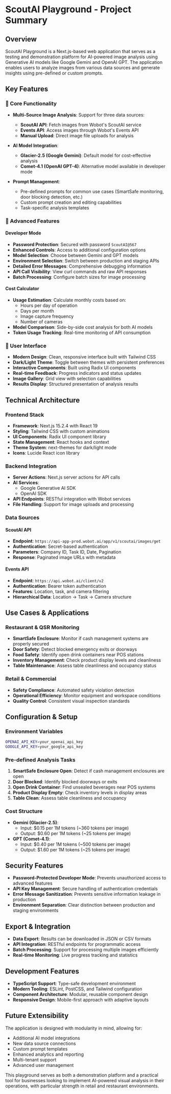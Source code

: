 # ScoutAI Playground - Project Summary

## Overview

ScoutAI Playground is a Next.js-based web application that serves as a testing and demonstration platform for AI-powered image analysis using Generative AI models like Google Gemini and OpenAI GPT. The application enables users to analyze images from various data sources and generate insights using pre-defined or custom prompts.

## Key Features

### 🎯 Core Functionality
- **Multi-Source Image Analysis**: Support for three data sources:
  - **ScoutAI API**: Fetch images from Wobot's ScoutAI service
  - **Events API**: Access images through Wobot's Events API
  - **Manual Upload**: Direct image file uploads for analysis

- **AI Model Integration**: 
  - **Glacier-2.5 (Google Gemini)**: Default model for cost-effective analysis
  - **Comet-4.1 (OpenAI GPT-4)**: Alternative model available in developer mode

- **Prompt Management**: 
  - Pre-defined prompts for common use cases (SmartSafe monitoring, door blocking detection, etc.)
  - Custom prompt creation and editing capabilities
  - Task-specific analysis templates

### 🔧 Advanced Features

#### Developer Mode
- **Password Protection**: Secured with password `ScoutAI@567`
- **Enhanced Controls**: Access to additional configuration options
- **Model Selection**: Choose between Gemini and GPT models
- **Environment Selection**: Switch between production and staging APIs
- **Detailed Error Messages**: Comprehensive debugging information
- **API Call Visibility**: View curl commands and raw API responses
- **Batch Processing**: Configure batch sizes for image processing

#### Cost Calculator
- **Usage Estimation**: Calculate monthly costs based on:
  - Hours per day of operation
  - Days per month
  - Image capture frequency
  - Number of cameras
- **Model Comparison**: Side-by-side cost analysis for both AI models
- **Token Usage Tracking**: Real-time monitoring of API consumption

### 🎨 User Interface
- **Modern Design**: Clean, responsive interface built with Tailwind CSS
- **Dark/Light Theme**: Toggle between themes with persistent preferences
- **Interactive Components**: Built using Radix UI components
- **Real-time Feedback**: Progress indicators and status updates
- **Image Gallery**: Grid view with selection capabilities
- **Results Display**: Structured presentation of analysis results

## Technical Architecture

### Frontend Stack
- **Framework**: Next.js 15.2.4 with React 19
- **Styling**: Tailwind CSS with custom animations
- **UI Components**: Radix UI component library
- **State Management**: React hooks and context
- **Theme System**: next-themes for dark/light mode
- **Icons**: Lucide React icon library

### Backend Integration
- **Server Actions**: Next.js server actions for API calls
- **AI Services**:
  - Google Generative AI SDK
  - OpenAI SDK
- **API Endpoints**: RESTful integration with Wobot services
- **File Handling**: Support for image uploads and processing

### Data Sources

#### ScoutAI API
- **Endpoint**: `https://api-app-prod.wobot.ai/app/v1/scoutai/images/get`
- **Authentication**: Secret-based authentication
- **Parameters**: Company ID, Task ID, Date, Pagination
- **Response**: Paginated image URLs with metadata

#### Events API
- **Endpoint**: `https://api.wobot.ai/client/v2`
- **Authentication**: Bearer token authentication
- **Features**: Location, task, and camera filtering
- **Hierarchical Data**: Location → Task → Camera structure

## Use Cases & Applications

### Restaurant & QSR Monitoring
- **SmartSafe Enclosure**: Monitor if cash management systems are properly secured
- **Door Safety**: Detect blocked emergency exits or doorways
- **Food Safety**: Identify open drink containers near POS stations
- **Inventory Management**: Check product display levels and cleanliness
- **Table Maintenance**: Assess table cleanliness and occupancy status

### Retail & Commercial
- **Safety Compliance**: Automated safety violation detection
- **Operational Efficiency**: Monitor equipment and workspace conditions
- **Quality Control**: Consistent visual inspection standards

## Configuration & Setup

### Environment Variables
```bash
OPENAI_API_KEY=your_openai_api_key
GOOGLE_API_KEY=your_google_api_key
```

### Pre-defined Analysis Tasks
1. **SmartSafe Enclosure Open**: Detect if cash management enclosures are open
2. **Door Blocked**: Identify blocked doorways or exits
3. **Open Drink Container**: Find unsealed beverages near POS systems
4. **Product Display Empty**: Check inventory levels in display areas
5. **Table Clean**: Assess table cleanliness and occupancy

### Cost Structure
- **Gemini (Glacier-2.5)**:
  - Input: $0.15 per 1M tokens (~360 tokens per image)
  - Output: $0.60 per 1M tokens (~25 tokens per image)
- **GPT (Comet-4.1)**:
  - Input: $0.40 per 1M tokens (~500 tokens per image)
  - Output: $1.60 per 1M tokens (~25 tokens per image)

## Security Features
- **Password-Protected Developer Mode**: Prevents unauthorized access to advanced features
- **API Key Management**: Secure handling of authentication credentials
- **Error Message Sanitization**: Prevents sensitive information leakage in production
- **Environment Separation**: Clear distinction between production and staging environments

## Export & Integration
- **Data Export**: Results can be downloaded in JSON or CSV formats
- **API Integration**: RESTful endpoints for programmatic access
- **Batch Processing**: Support for processing multiple images efficiently
- **Real-time Monitoring**: Live progress tracking and statistics

## Development Features
- **TypeScript Support**: Type-safe development environment
- **Modern Tooling**: ESLint, PostCSS, and Tailwind configuration
- **Component Architecture**: Modular, reusable component design
- **Responsive Design**: Mobile-first approach with adaptive layouts

## Future Extensibility
The application is designed with modularity in mind, allowing for:
- Additional AI model integrations
- New data source connections
- Custom prompt templates
- Enhanced analytics and reporting
- Multi-tenant support
- Advanced user management

This playground serves as both a demonstration platform and a practical tool for businesses looking to implement AI-powered visual analysis in their operations, with particular strength in retail and restaurant environments. 
